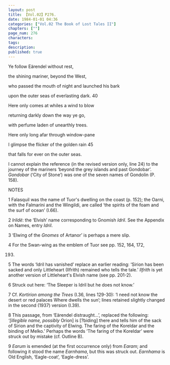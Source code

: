 ```yaml
---
layout: post
title: 【Vol.02】P276.
date: 1984-01-01 04:36
categories: ["Vol.02 The Book of Lost Tales II"]
chapters: [""]
page_num: 276
characters: 
tags: 
description: 
published: true
---
```


<p style="text-indent: 0;">
Ye follow Eärendel without rest,
</p>

the shining mariner, beyond the West,

who passed the mouth of night and launched his bark

upon the outer seas of everlasting dark. 40

Here only comes at whiles a wind to blow

returning darkly down the way ye go,

with perfume laden of unearthly trees.

Here only long afar through window-pane

I glimpse the flicker of the golden rain 45

that falls for ever on the outer seas.

I cannot explain the reference (in the revised version only, line 24) to the journey of the mariners ‘beyond the grey islands and past Gondobar’. <I>Gondobar</I> (‘City of Stone’) was one of the seven names of Gondolin (P. 158).

NOTES

1 Falasquil was the name of Tuor's dwelling on the coast (p. 152); the Oarni, with the Falmaríni and the Wingildi, are called ‘the spirits of the foam and the surf of ocean’ (I.66).

2 <I>Irildë</I>: the ‘Elvish’ name corresponding to Gnomish <I>Idril</I>. See the Appendix on Names, entry <I>Idril</I>.

3 ‘Elwing of the <I>Gnomes</I> of Artanor’ is perhaps a mere slip.

4 For the Swan-wing as the emblem of Tuor see pp. 152, 164, 172,

193.

5 The words ‘Idril has vanished’ replace an earlier reading: ‘Sirion has been sacked and only Littleheart (Ilfrith) remained who tells the tale.’ <I>Ilfrith</I> is yet another version of Littleheart's Elvish name (see pp. 201-2).

6 Struck out here: ‘The Sleeper is Idril but he does not know.’

7 Cf. <I>Kortirion among the Trees</I> (I.36, lines 129-30): ‘I need not know the desert or red palaces Where dwells the sun’; lines retained slightly changed in the second (1937) version (I.39).

8 This passage, from ‘Eärendel distraught...’, replaced the following: <I>‘[illegible name, possibly</I> Orion] is [?biding] there and tells him of the sack of Sirion and the captivity of Elwing. The faring of the Koreldar and the binding of Melko.’ Perhaps the words ‘The faring of the Koreldar’ were struck out by mistake (cf. Outline B).

9 <I>Earum</I> is emended (at the first occurrence only) from <I>Earam</I>; and following it stood the name <I>Earnhama</I>, but this was struck out. <I>Earnhama</I> is Old English, ‘Eagle-coat’, ‘Eagle-dress’.

